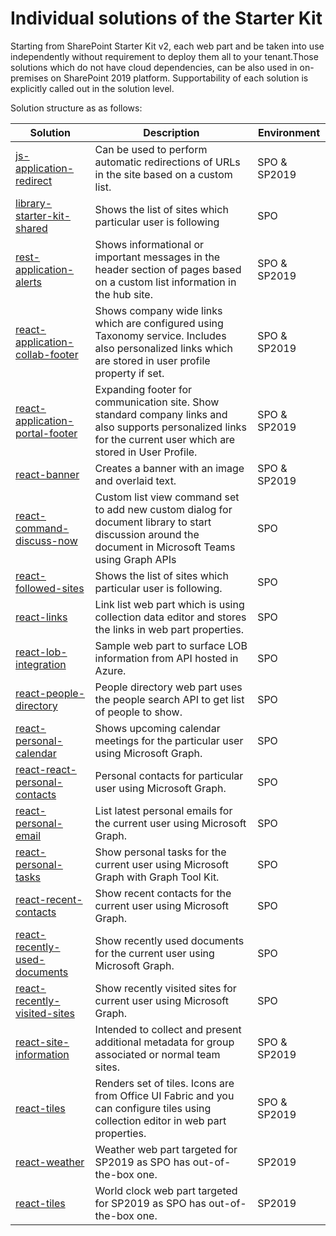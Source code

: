 # Individual solutions of the Starter Kit

Starting from SharePoint Starter Kit v2, each web part and be taken into use independently without requirement to deploy them all to your tenant.Those solutions which do not have cloud dependencies, can be also used in on-premises on SharePoint 2019 platform. Supportability of each solution is explicitly called out in the solution level.

Solution structure as as follows:

Solution |  Description  | Environment
----------- | ----------- | -----------
[js-application-redirect](js-application-redirect/README.md) | Can be used to perform automatic redirections of URLs in the site based on a custom list. | SPO & SP2019
[library-starter-kit-shared](library-starter-kit-shared/README.md) | Shows the list of sites which particular user is following | SPO
[rest-application-alerts](rest-application-alerts/README.md) | Shows informational or important messages in the header section of pages based on a custom list information in the hub site. | SPO & SP2019
[react-application-collab-footer](react-application-collab-footer/README.md) | Shows company wide links which are configured using Taxonomy service. Includes also personalized links which are stored in user profile property if set. | SPO & SP2019
[react-application-portal-footer](react-application-portal-footer/README.md) | Expanding footer for communication site. Show standard company links and also supports personalized links for the current user which are stored in User Profile. | SPO & SP2019
[react-banner](react-banner/README.md) | Creates a banner with an image and overlaid text. | SPO & SP2019
[react-command-discuss-now](react-command-discuss-now/README.md) | Custom list view command set to add new custom dialog for document library to start discussion around the document in Microsoft Teams using Graph APIs | SPO
[react-followed-sites](react-followed-sites/README.md) | Shows the list of sites which particular user is following. | SPO
[react-links](react-links/README.md) | Link list web part which is using collection data editor and stores the links in web part properties. | SPO
[react-lob-integration](react-lob-integration/README.md) | Sample web part to surface LOB information from API hosted in Azure. | SPO
[react-people-directory](react-people-directory/README.md) | People directory web part uses the people search API to get list of people to show. | SPO
[react-personal-calendar](react-personal-calendar/README.md) | Shows upcoming calendar meetings for the particular user using Microsoft Graph. | SPO
[react-react-personal-contacts](react-react-personal-contacts/README.md) | Personal contacts for particular user using Microsoft Graph. | SPO
[react-personal-email](react-personal-email/README.md) | List latest personal emails for the current user using Microsoft Graph. | SPO
[react-personal-tasks](react-personal-tasks/README.md) | Show personal tasks for the current user using Microsoft Graph with Graph Tool Kit. | SPO
[react-recent-contacts](react-recent-contacts/README.md) | Show recent contacts for the current user using Microsoft Graph. | SPO
[react-recently-used-documents](react-recently-used-documents/README.md) | Show recently used documents for the current user using Microsoft Graph. | SPO
[react-recently-visited-sites](react-recently-visited-sites/README.md) | Show recently visited sites for current user using Microsoft Graph. | SPO
[react-site-information](react-site-information/README.md) | Intended to collect and present additional metadata for group associated or normal team sites. | SPO & SP2019
[react-tiles](react-tiles/README.md) | Renders set of tiles. Icons are from Office UI Fabric and you can configure tiles using collection editor in web part properties. | SPO & SP2019
[react-weather](react-weather/README.md) | Weather web part targeted for SP2019 as SPO has out-of-the-box one. | SP2019
[react-tiles](react-world-clock/README.md) | World clock web part targeted for SP2019 as SPO has out-of-the-box one. | SP2019